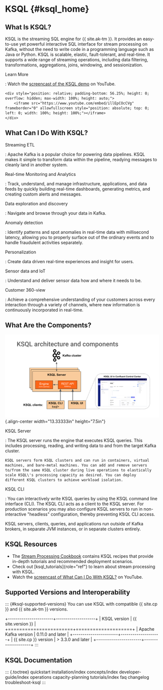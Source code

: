 ---
---
KSQL {#ksql_home}
====

What Is KSQL?
-------------

KSQL is the streaming SQL engine for {{ site.ak-tm }}. It provides an
easy-to-use yet powerful interactive SQL interface for stream processing
on Kafka, without the need to write code in a programming language such
as Java or Python. KSQL is scalable, elastic, fault-tolerant, and
real-time. It supports a wide range of streaming operations, including
data filtering, transformations, aggregations, joins, windowing, and
sessionization.

Learn More

:   Watch the [screencast of the KSQL
    demo](https://www.youtube.com/embed/illEpCOcCVg) on YouTube.

    <div style="position: relative; padding-bottom: 56.25%; height: 0; overflow: hidden; max-width: 100%; height: auto;">
        <iframe src="https://www.youtube.com/embed/illEpCOcCVg" frameborder="0" allowfullscreen style="position: absolute; top: 0; left: 0; width: 100%; height: 100%;"></iframe>
    </div>

What Can I Do With KSQL?
------------------------

Streaming ETL

:   Apache Kafka is a popular choice for powering data pipelines. KSQL
    makes it simple to transform data within the pipeline, readying
    messages to cleanly land in another system.

Real-time Monitoring and Analytics

:   Track, understand, and manage infrastructure, applications, and data
    feeds by quickly building real-time dashboards, generating metrics,
    and creating custom alerts and messages.

Data exploration and discovery

:   Navigate and browse through your data in Kafka.

Anomaly detection

:   Identify patterns and spot anomalies in real-time data with
    millisecond latency, allowing you to properly surface out of the
    ordinary events and to handle fraudulent activities separately.

Personalization

:   Create data driven real-time experiences and insight for users.

Sensor data and IoT

:   Understand and deliver sensor data how and where it needs to be.

Customer 360-view

:   Achieve a comprehensive understanding of your customers across every
    interaction through a variety of channels, where new information is
    continuously incorporated in real-time.

What Are the Components?
------------------------

![](img/ksql-architecture-and-components.png){.align-center
width="13.33333in" height="7.5in"}

KSQL Server

:   The KSQL server runs the engine that executes KSQL queries. This
    includes processing, reading, and writing data to and from the
    target Kafka cluster.

    KSQL servers form KSQL clusters and can run in containers, virtual
    machines, and bare-metal machines. You can add and remove servers
    to/from the same KSQL cluster during live operations to elastically
    scale KSQL\'s processing capacity as desired. You can deploy
    different KSQL clusters to achieve workload isolation.

KSQL CLI

:   You can interactively write KSQL queries by using the KSQL command
    line interface (CLI). The KSQL CLI acts as a client to the KSQL
    server. For production scenarios you may also configure KSQL servers
    to run in non-interactive \"headless\" configuration, thereby
    preventing KSQL CLI access.

KSQL servers, clients, queries, and applications run outside of Kafka
brokers, in separate JVM instances, or in separate clusters entirely.

KSQL Resources
--------------

-   The [Stream Processing
    Cookbook](https://www.confluent.io/product/ksql/stream-processing-cookbook)
    contains KSQL recipes that provide in-depth tutorials and
    recommended deployment scenarios.
-   Check out [ksql\_tutorials]{role="ref"} to learn about stream
    processing with KSQL.
-   Watch the [screencast of What Can I Do With
    KSQL?](https://www.youtube.com/embed/euz0isNG1SQ) on YouTube.

Supported Versions and Interoperability
---------------------------------------

::: {#ksql-supported-versions}
You can use KSQL with compatible {{ site.cp }} and {{ site.ak-tm }}
versions.

+-----------------------+--------------------+
| KSQL version          | {{ site.version }} |
+=======================+====================+
| Apache Kafka version  | 0.11.0 and later   |
+-----------------------+--------------------+
| {{ site.cp }} version | > 3.3.0 and later  |
+-----------------------+--------------------+
:::

KSQL Documentation
------------------

::: {.toctree}
quickstart installation/index concepts/index developer-guide/index
operations capacity-planning tutorials/index faq changelog
troubleshoot-ksql
:::
